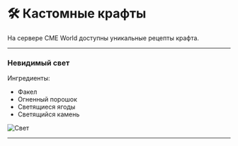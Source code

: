 # 🛠 Кастомные крафты

На сервере CME World доступны уникальные рецепты крафта.

---

### Невидимый свет 
Ингредиенты:

- Факел
- Огненный порошок
- Светящиеся ягоды
- Светящийся камень


![Свет](https://kr1sper.gitbook.io/cme-world-wiki/~gitbook/image?url=https%3A%2F%2F884934637-files.gitbook.io%2F%7E%2Ffiles%2Fv0%2Fb%2Fgitbook-x-prod.appspot.com%2Fo%2Fspaces%252FSzMQRnI78CxtHw1IVytW%252Fuploads%252FzufaNSROrSazN9wVJ9BO%252Flight.png%3Falt%3Dmedia%26token%3Dce4d59cf-0845-4f6c-8928-d24ae3514ba2&width=768&dpr=1&quality=100&sign=99b33f4d&sv=2)

---
